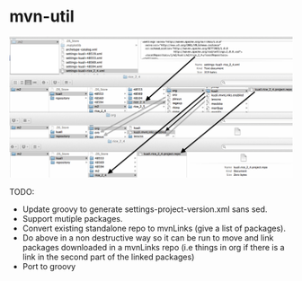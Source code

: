 # mvn-util

![Image of mvnLinks](https://raw.githubusercontent.com/eghm/mvn-util/master/doc/img/mvnLinks-annotated.png)

TODO:
* Update groovy to generate settings-project-version.xml sans sed.
* Support mutiple packages. 
* Convert existing standalone repo to mvnLinks (give a list of packages).
* Do above in a non destructive way so it can be run to move and link packages downloaded in a mvnLinks repo (i.e things in org if there is a link in the second part of the linked packages)
* Port to groovy